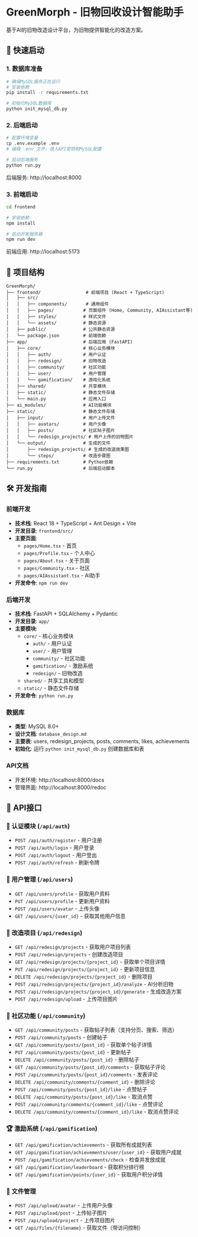 # GreenMorph - 旧物回收设计智能助手

基于AI的旧物改造设计平台，为旧物提供智能化的改造方案。

## 🚀 快速启动

### 1. 数据库准备
```bash
# 确保MySQL服务正在运行
# 安装依赖
pip install -r requirements.txt

# 初始化MySQL数据库
python init_mysql_db.py
```

### 2. 后端启动
```bash
# 配置环境变量
cp .env.example .env
# 编辑 .env 文件，填入API密钥和MySQL配置

# 启动后端服务
python run.py
```
后端服务: http://localhost:8000

### 3. 前端启动
```bash
cd frontend

# 安装依赖
npm install

# 启动开发服务器
npm run dev
```
前端应用: http://localhost:5173

## 📁 项目结构

```
GreenMorph/
├── frontend/                 # 前端项目 (React + TypeScript)
│   ├── src/
│   │   ├── components/       # 通用组件
│   │   ├── pages/           # 页面组件 (Home, Community, AIAssistant等)
│   │   ├── styles/          # 样式文件
│   │   └── assets/          # 静态资源
│   ├── public/              # 公共静态资源
│   └── package.json         # 前端依赖
├── app/                     # 后端应用 (FastAPI)
│   ├── core/                # 核心业务模块
│   │   ├── auth/            # 用户认证
│   │   ├── redesign/        # 旧物改造
│   │   ├── community/       # 社区功能
│   │   ├── user/            # 用户管理
│   │   └── gamification/    # 游戏化系统
│   ├── shared/              # 共享模块
│   ├── static/              # 静态文件存储
│   └── main.py              # 应用入口
├── ai_modules/              # AI功能模块
├── static/                  # 静态文件存储
│   ├── input/               # 用户上传文件
│   │   ├── avatars/         # 用户头像
│   │   ├── posts/           # 社区帖子图片
│   │   └── redesign_projects/ # 用户上传的旧物图片
│   └── output/              # 生成的文件
│       ├── redesign_projects/ # 生成的改造效果图
│       └── steps/           # 改造步骤图
├── requirements.txt         # Python依赖
└── run.py                   # 后端启动脚本
```

## 🛠️ 开发指南

### 前端开发
- **技术栈**: React 18 + TypeScript + Ant Design + Vite
- **开发目录**: `frontend/src/`
- **主要页面**: 
  - `pages/Home.tsx` - 首页
  - `pages/Profile.tsx` - 个人中心
  - `pages/About.tsx` - 关于页面
  - `pages/Community.tsx` - 社区
  - `pages/AIAssistant.tsx` - AI助手
- **开发命令**: `npm run dev`

### 后端开发
- **技术栈**: FastAPI + SQLAlchemy + Pydantic
- **开发目录**: `app/`
- **主要模块**:
  - `core/` - 核心业务模块
    - `auth/` - 用户认证
    - `user/` - 用户管理
    - `community/` - 社区功能
    - `gamification/` - 激励系统
    - `redesign/` - 旧物改造
  - `shared/` - 共享工具和模型
  - `static/` - 静态文件存储
- **开发命令**: `python run.py`

### 数据库
- **类型**: MySQL 8.0+
- **设计文档**: `database_design.md`
- **主要表**: users, redesign_projects, posts, comments, likes, achievements
- **初始化**: 运行 `python init_mysql_db.py` 创建数据库和表

### API文档
- 开发环境: http://localhost:8000/docs
- 管理界面: http://localhost:8000/redoc

## 📡 API接口

### 🔐 认证模块 (`/api/auth`)
- `POST /api/auth/register` - 用户注册
- `POST /api/auth/login` - 用户登录
- `POST /api/auth/logout` - 用户登出
- `POST /api/auth/refresh` - 刷新令牌

### 👤 用户管理 (`/api/users`)
- `GET /api/users/profile` - 获取用户资料
- `PUT /api/users/profile` - 更新用户资料
- `POST /api/users/avatar` - 上传头像
- `GET /api/users/{user_id}` - 获取其他用户信息

### 🔧 改造项目 (`/api/redesign`)
- `GET /api/redesign/projects` - 获取用户项目列表
- `POST /api/redesign/projects` - 创建改造项目
- `GET /api/redesign/projects/{project_id}` - 获取单个项目详情
- `PUT /api/redesign/projects/{project_id}` - 更新项目信息
- `DELETE /api/redesign/projects/{project_id}` - 删除项目
- `POST /api/redesign/projects/{project_id}/analyze` - AI分析旧物
- `POST /api/redesign/projects/{project_id}/generate` - 生成改造方案
- `POST /api/redesign/upload` - 上传项目图片

### 👥 社区功能 (`/api/community`)
- `GET /api/community/posts` - 获取帖子列表（支持分页、搜索、筛选）
- `POST /api/community/posts` - 创建帖子
- `GET /api/community/posts/{post_id}` - 获取单个帖子详情
- `PUT /api/community/posts/{post_id}` - 更新帖子
- `DELETE /api/community/posts/{post_id}` - 删除帖子
- `GET /api/community/posts/{post_id}/comments` - 获取帖子评论
- `POST /api/community/posts/{post_id}/comments` - 发表评论
- `DELETE /api/community/comments/{comment_id}` - 删除评论
- `POST /api/community/posts/{post_id}/like` - 点赞帖子
- `DELETE /api/community/posts/{post_id}/like` - 取消点赞
- `POST /api/community/comments/{comment_id}/like` - 点赞评论
- `DELETE /api/community/comments/{comment_id}/like` - 取消点赞评论

### 🏆 激励系统 (`/api/gamification`)
- `GET /api/gamification/achievements` - 获取所有成就列表
- `GET /api/gamification/achievements/user/{user_id}` - 获取用户成就
- `POST /api/gamification/achievements/check` - 检查并发放成就
- `GET /api/gamification/leaderboard` - 获取积分排行榜
- `GET /api/gamification/points/{user_id}` - 获取用户积分详情

### 📁 文件管理
- `POST /api/upload/avatar` - 上传用户头像
- `POST /api/upload/post` - 上传帖子图片
- `POST /api/upload/project` - 上传项目图片
- `GET /api/files/{filename}` - 获取文件（带访问控制）

